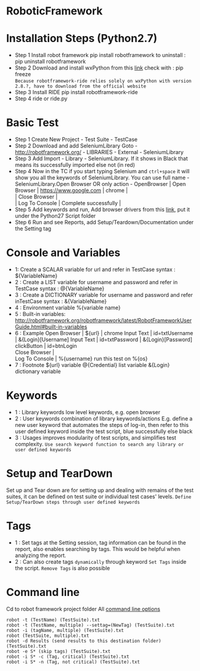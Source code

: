 # RoboticFramework

# Installation Steps (Python2.7)
- Step 1
Install robot framework
pip install robotframework
to uninstall : pip uninstall robotframework
- Step 2
Download and install wxPython from this  [link](https://sourceforge.net/projects/wxpython/files/wxPython/2.8.12.1/)
check with  : pip freeze  
```Because robotframework-ride relies solely on wxPython with version 2.8.?, have to download from the official website```
- Step 3 
Install RIDE
pip install robotframework-ride
- Step 4 
ride or ride.py

# Basic Test
- Step 1
Create New Project - Test Suite - TestCase
- Step 2
Download and add SeleniumLibrary Goto - http://robotframework.org/ - LIBRARIES - External - SeleniumLibrary 
- Step 3
Add Import - Library - SeleniumLibrary. If it shows in Black that means its successfully imported else not (in red)
- Step 4
Now in the TC if you start typing Selenium and ```ctrl+space``` it will show you all the keywords of SeleniumLibrary. You can use full name - SeleniumLibrary.Open Browser OR only action - OpenBrowser
| Open Browser  |  https://www.google.com | chrome |  
| Close Browser  |  
|  Log To Console | Complete successfully  |  
- Step 5
Add keywords and run, Add browser drivers from this [link](https://www.seleniumhq.org/download/), put it under the Python27 Script folder
- Step 6
Run and see Reports, add Setup/Teardown/Documentation under the Setting tag

# Console and Variables
- 1: Create a SCALAR variable for url and refer in TestCase
             syntax : ${VariableName}
- 2 : Create a LIST variable for username and password and refer in TestCase
              syntax : @{VariableName}
- 3 : Create a DICTIONARY variable for username and password and refer inTestCase
              syntax : &{VariableName}
- 4 : Environment variable %{variable name}
- 5 : Built-in variables: http://robotframework.org/robotframework/latest/RobotFrameworkUserGuide.html#built-in-variables
- 6 : Example
Open Browser	| ${url}	| chrome
Input Text	| id=txtUsername	| &{Login}[Username]
Input Text	| id=txtPassword	| &{Login}[Password]
clickButton	| id=btnLogin	
Close Browser |		
Log To Console	| %{username} run this test on %{os}
- 7 : Footnote
${url} variable
@{Credential} list variable
&{Login} dictionary variable

# Keywords
- 1 : Library keywords
low level keywords, e.g. open browser
- 2 : User keywords
combination of library keywords/actions
E.g. define a new user keyword that automates the steps of log-in, then refer to this user defined keyword inside the test script, blue successfully else black
- 3 : Usages
improves modularity of test scripts, and simplifies test complexity.
```Use search keyword function to search any library or user defined keywords```

# Setup and TearDown
Set up and Tear down are for setting up and dealing with remains of the test suites, it can be defined on test suite or individual test cases' levels. 
```Define Setup/TearDown steps through user defined keywords```

# Tags
- 1 : Set tags at the Setting session, tag information can be found in the report, also enables searching by tags. This would be helpful when analyzing the report.
- 2 : Can also create tags ```dynamically``` through keyword ```Set Tags``` inside the script. ```Remove Tags``` is also possible

# Command line
Cd to robot framework project folder
All [command line options](https://github.com/robotframework/robotframework/blob/master/doc/userguide/src/Appendices/CommandLineOptions.rst)
~~~~
robot -t (TestName) (TestSuite).txt
robot -t (TestName, multiple) --settag=(NewTag) (TestSuite).txt
robot -i (tagName, multiple) (TestSuite).txt
robot (TestSuite, multiple).txt
robot -d Results (send results to this destination folder) (TestSuite).txt
robot -e S* (skip tags) (TestSuite).txt
robot -i S* -c (Tag, critical) (TestSuite).txt
robot -i S* -n (Tag, not critical) (TestSuite).txt
~~~~
